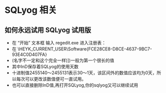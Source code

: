 # SQLyog 相关

## 如何永远试用 SQLyog 试用版

- 在 “开始” 文本框  输入 regedit.exe   进入注册表：
- 在 \HEYK_CURRENT_USER\Software\{FCE28CE8-D8CE-4637-9BC7-93E4C0D407FA}
- (名字不一定和这个完全一样)])一般为第一个很长的值
- 其中InD保存着SQLyog的使用天数
- 十进制值2455140～2455131表示30～1天，该区间外的数值应该均为0天，所以每次可以更改该数值便可一直试用。
- 也可以直接删除InD值,再打开SQLyog,你的sqlyog又可以继续试用
